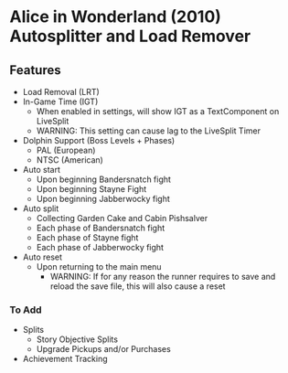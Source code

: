 # Alice in Wonderland (2010) Autosplitter and Load Remover

## Features
- Load Removal (LRT)
- In-Game Time (IGT)
    - When enabled in settings, will show IGT as a TextComponent on LiveSplit
    - WARNING: This setting can cause lag to the LiveSplit Timer
- Dolphin Support (Boss Levels + Phases)
    - PAL (European)
    - NTSC (American)
- Auto start
    - Upon beginning Bandersnatch fight
    - Upon beginning Stayne Fight
    - Upon beginning Jabberwocky fight
- Auto split
    - Collecting Garden Cake and Cabin Pishsalver
    - Each phase of Bandersnatch fight
    - Each phase of Stayne fight
    - Each phase of Jabberwocky fight
- Auto reset
    - Upon returning to the main menu
        - WARNING: If for any reason the runner requires to save and reload the save file, this will also cause a reset

### To Add
- Splits
    - Story Objective Splits
    - Upgrade Pickups and/or Purchases
- Achievement Tracking